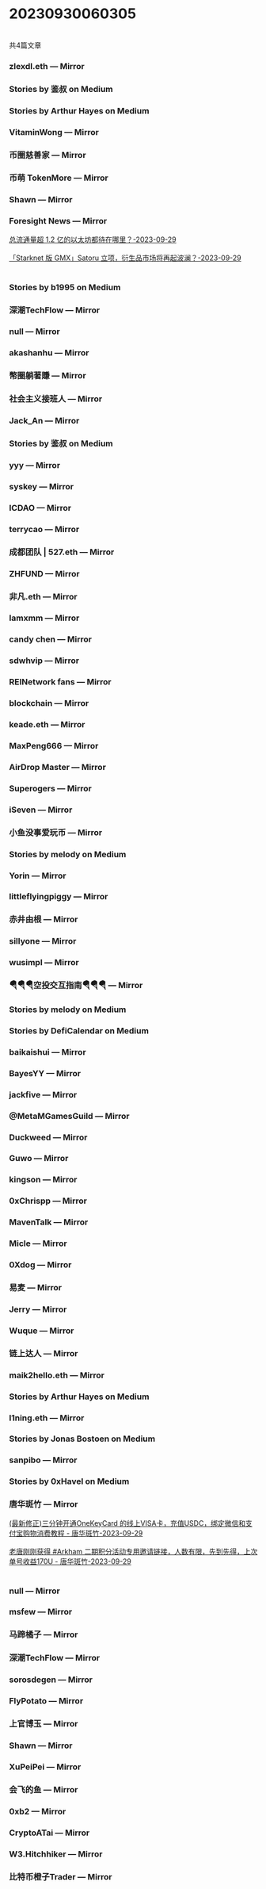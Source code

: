 <h1>20230930060305</h1><br/>共4篇文章






###  zlexdl.eth — Mirror







###  Stories by 鉴叔 on Medium









###  Stories by Arthur Hayes on Medium









###  VitaminWong — Mirror









###  币圈慈善家 — Mirror







###  币萌 TokenMore — Mirror







###  Shawn — Mirror











###  Foresight News — Mirror

<a target=_blank rel=nofollow href="https://mirror.xyz/foresightnews.eth/s9sphQ-ST8utZJD77BsZboFApoEvULRprvFOSfGZieg" >总流通量超 1.2 亿的以太坊都待在哪里？-2023-09-29</a><br/><br/><a target=_blank rel=nofollow href="https://mirror.xyz/foresightnews.eth/jkSmOqX7ZHa0nL_f1bFxN6cjHcvnD5tmNGltCL0o9os" >「Starknet 版 GMX」Satoru 立项，衍生品市场将再起波澜？-2023-09-29</a><br/><br/>







###  Stories by b1995 on Medium







###  深潮TechFlow — Mirror







###  null — Mirror









###  akashanhu — Mirror













###  幣圈躺著賺 — Mirror









###  社会主义接班人 — Mirror









###  Jack_An — Mirror









###  Stories by 鉴叔 on Medium









###  yyy — Mirror











###  syskey — Mirror













###  ICDAO — Mirror







###  terrycao — Mirror









###  成都团队 | 527.eth — Mirror







###  ZHFUND — Mirror







###  非凡.eth — Mirror







###  Iamxmm — Mirror







###  candy chen — Mirror











###  sdwhvip — Mirror











###  REINetwork fans — Mirror









###  blockchain — Mirror











###  keade.eth — Mirror







###  MaxPeng666 — Mirror







###  AirDrop Master — Mirror













###  Superogers — Mirror







###  iSeven — Mirror















###  小鱼没事爱玩币 — Mirror







###  Stories by melody on Medium







###  Yorin — Mirror







###  littleflyingpiggy — Mirror







###  赤井由根 — Mirror











###  sillyone — Mirror







###  wusimpl — Mirror







###  🪂🪂🪂空投交互指南🪂🪂🪂 — Mirror







###  Stories by melody on Medium







###  Stories by DefiCalendar on Medium

















###  baikaishui — Mirror







###  BayesYY — Mirror











###  jackfive — Mirror









###  @MetaMGamesGuild — Mirror













###  Duckweed — Mirror







###  Guwo — Mirror













###  kingson — Mirror









###  0xChrispp — Mirror















###  MavenTalk — Mirror







###  Micle — Mirror











###  0Xdog — Mirror







###  易麦 — Mirror









###  Jerry — Mirror







###  Wuque — Mirror







###  链上达人 — Mirror









###  maik2hello.eth — Mirror













###  Stories by Arthur Hayes on Medium







###  l1ning.eth — Mirror







###  Stories by Jonas Bostoen on Medium









###  sanpibo — Mirror







###  Stories by 0xHavel on Medium











###  唐华斑竹 — Mirror

<a target=_blank rel=nofollow href="https://mirror.xyz/0x731644a15A2C445825F7Bd6002870c49B83bc859/hgLmTs10gXaCsr0lmOlOD-FdRy3wwgb1WGcOkR2QfnU" >(最新修正)三分钟开通OneKeyCard 的线上VISA卡，充值USDC，绑定微信和支付宝购物消费教程 - 唐华斑竹-2023-09-29</a><br/><br/><a target=_blank rel=nofollow href="https://mirror.xyz/0x731644a15A2C445825F7Bd6002870c49B83bc859/E0LVwWE76gR0d-pATP73s869VvAnwReNMp3vHU7kjOg" >老唐刚刚获得 #Arkham 二期积分活动专用邀请链接，人数有限，先到先得，上次单号收益170U - 唐华斑竹-2023-09-29</a><br/><br/>





###  null — Mirror







###  msfew — Mirror















###  马蹄橘子 — Mirror







###  深潮TechFlow — Mirror







###  sorosdegen — Mirror













###  FlyPotato — Mirror







###  上官博玉 — Mirror







###  Shawn — Mirror







###  XuPeiPei — Mirror









###  会飞的鱼 — Mirror











###  0xb2 — Mirror







###  CryptoATai — Mirror







###  W3.Hitchhiker — Mirror









###  比特币橙子Trader — Mirror













